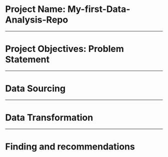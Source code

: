 # Project Name: My-first-Data-Analysis-Repo

----
# Project Objectives: Problem Statement



-----
# Data Sourcing



-----
# Data Transformation



----
# Finding and recommendations
